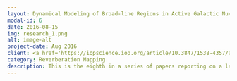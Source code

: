 ```yaml
---
layout: Dynamical Modeling of Broad-line Regions in Active Galactic Nuclei
modal-id: 6
date: 2016-08-15
img: research_1.png
alt: image-alt
project-date: Aug 2016
client: <a href='https://iopscience.iop.org/article/10.3847/1538-4357/aaee6b'>ApJ, 869, 2</a>
category: Reverberation Mapping
description: This is the eighth in a series of papers reporting on a large reverberation mapping (RM) campaign to measure black hole (BH) mass in active galactic nuclei with high accretion rates. We employ the recently developed dynamical modeling approach for broad-line regions (BLRs) based on the method of Pancoast et al. to analyze the RM data set of Mrk 142 observed in the first monitoring season. In this approach, continuum variations are reconstructed using a damped random walk process, and BLR structure is delineated using a flexible disk-like geometry, in which BLR clouds move around the central BH with Keplerian orbits or inflow/outflow motion. The approach also includes the possibilities of anisotropic emission from BLR clouds, nonlinear response of the line emission to the continuum, and different long-term trends in the continuum and emission-line variations. We implement the approach in a Bayesian framework that is apt for parallel computation and use a Markov chain Monte Carlo technique to recover the parameters and uncertainties for the modeling, including the mass of the central BH. We apply three BLR models with different prescriptions of BLR cloud distributions and find that the best model for fitting the data of Mrk 142 is a two-zone BLR model, consistent with the theoretical BLR model surrounding slim accretion disks. The best model yields a BH mass of $\mathrm{log}({M}_{\bullet }/{M}_{\odot })={6.23}_{-0.45}^{+0.26}$, resulting in a virial factor of $\mathrm{log}f=-{0.36}_{-0.54}^{+0.33}$ for the full width at half maximum of the Hβ line measured from the mean spectrum. The virial factors for the other measures of the Hβ line width are also presented.
---
```

